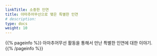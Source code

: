 ```yaml
---
linkTitle: 소중한 인연
title: 아마추어무선으로 맺은 특별한 인연
# description: 
type: docs
weight: 10
---
```


{{% pageinfo %}}
아마추어무선 활동을 통해서 만난 특별한 인연에 대한 이야기.
{{% /pageinfo %}}


